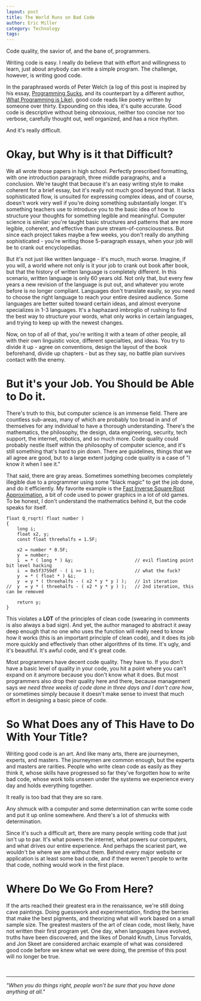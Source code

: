 ```yaml
---
layout: post
title: The World Runs on Bad Code
author: Eric Miller
category: Technology
tags: 
---
```


Code quality, the savior of, and the bane of, programmers.

Writing code is easy. I really do believe that with effort and willingness to learn, just about anybody
can write a simple program. The challenge, however, is writing good code.

In the paraphrased words of Peter Welch (a log of this post is inspired by his essay, 
[Programming Sucks](https://www.stilldrinking.org/programming-sucks), and its counterpart by a different
author, 
[What Programming is Like](http://blog.samstokes.co.uk/blog/2014/05/01/what-programming-is-like/)), 
good code reads like poetry 
written by someone over thirty.
Expounding on this idea, it's quite accurate. Good code is descriptive without being obnoxious, neither 
too concise nor too verbose, carefully thought out, well organized, and has a nice rhythm. 

And it's really difficult.

# Okay, but Why is it that Difficult?
We all wrote those papers in high school. Perfectly prescribed formatting, with one introduction paragraph,
three middle paragraphs, and a conclusion. We're taught that because it's an easy writing style to make
coherent for a brief essay, but it's really not much good beyond that. It lacks sophisticated flow, is 
unsuited for expressing complex ideas, and of course, doesn't work very well if you're doing something
substantially longer. It's something teachers use to introduce you to the basic idea of how to structure
your thoughts for something legible and meaningful. Computer science is similar: you're taught basic
structures and patterns that are more legible, coherent, and effective than pure stream-of-consciousness.
But since each project takes maybe a few weeks, you don't really do anything sophisticated - you're writing
those 5-paragraph essays, when your job will be to crank out encyclopedias.

But it's not just like written language - it's much, much worse. Imagine, if you will, a world where not
only is it your job to crank out book after book, but that the history of written language is completely
different. In this scenario, written language is only 60 years old. Not only that, but every few years
a new revision of the language is put out, and whatever you wrote before is no longer compliant. Languages
don't translate easily, so you need to choose the right language to reach your entire desired audience.
Some languages are better suited toward certain ideas, and almost everyone specializes in 1-3 languages.
It's a haphazard imbroglio of rushing to find the best way to structure your words, what only works in
certain languages, and trying to keep up with the newest changes. 

Now, on top of all of that, you're writing it with a team of other people, all with their own linguistic
voice, different specialties, and ideas. You try to divide it up - agree on conventions, design the layout
of the book beforehand, divide up chapters - but as they say, no battle plan survives contact with the 
enemy.

# But it's your Job. You Should be Able to Do it.
There's truth to this, but computer science is an immense field. There are countless sub-areas, many of
which are probably too broad in and of themselves for any individual to have a thorough understanding. 
There's the mathematics, the philosophy, the design, data engineering, security, tech support, the
internet, robotics, and so much more. Code quality could probably nestle itself within the philosophy
of computer science, and it's still something that's hard to pin down. There are guidelines, things that
we all agree are good, but to a large extent judging code quality is a case of "I know it when I see it."

That said, there are gray areas. Sometimes something becomes completely illegible due to a programmer
using some "black magic" to get the job done, and do it efficiently. My favorite example is the 
[Fast Inverse Square Root Approximation](https://en.wikipedia.org/wiki/Fast_inverse_square_root), 
a bit of code used to power graphics in a lot of old games.
To be honest, I don't understand the mathematics behind it, but the code speaks for itself.

    float Q_rsqrt( float number )
    {
        long i;
        float x2, y;
        const float threehalfs = 1.5F;
        
        x2 = number * 0.5F;
        y  = number;
        i  = * ( long * ) &y;                       // evil floating point bit level hacking
        i  = 0x5f3759df - ( i >> 1 );               // what the fuck? 
        y  = * ( float * ) &i;
        y  = y * ( threehalfs - ( x2 * y * y ) );   // 1st iteration
    //	y  = y * ( threehalfs - ( x2 * y * y ) );   // 2nd iteration, this can be removed
        
        return y;
    }

This violates a **LOT** of the principles of clean code (swearing in comments is also always a bad sign). 
And yet, the author managed to abstract it away
deep enough that no one who uses the function will really need to know how it works (this is an important
principle of clean code), and it does its job more quickly and effectively than other algorithms of its
time. It's ugly, and it's beautiful. It's awful code, and it's great code. 

Most programmers have decent code quality. They have to. If you don't have a basic level of quality in
your code, you hit a point where you can't expand on it anymore because you don't know what it does. But
most programmers also drop their quality here and there, because management says *we need three weeks of
code done in three days and I don't care how*, or sometimes simply because it doesn't make sense to invest
that much effort in designing a basic piece of code.

# So What Does any of This Have to Do With Your Title?
Writing good code is an art. And like many arts, there are journeymen, experts, and masters. The
journeymen are common enough, but the experts and masters are rarities. People who write clean code as easily
as they think it, whose skills have progressed so far they've forgotten how to write bad code, whose
work toils unseen under the systems we experience every day and holds everything together.

It really is too bad that they are so rare.

Any shmuck with a computer and some determination can write some code and put it up online somewhere. And
there's a lot of shmucks with determination. 

Since it's such a difficult art, there are many people writing code that just isn't up to par. It's what
powers the internet, what powers our computers, and what drives our entire experience. And perhaps the
scariest part, we wouldn't be where we are without them. Behind every major website or application is at
least some bad code, and if there weren't people to write that code, nothing would work in the first
place.

# Where Do We Go From Here?
If the arts reached their greatest era in the renaissance, we're still doing cave paintings. Doing
guesswork and experimentation, finding the berries that make the best pigments, and theorizing what will
work based on a small sample size. The greatest masters of the art of clean code, most likely, have not
written their first program yet. One day, when languages have evolved, truths have been discovered,
and the likes of Donald Knuth, Linus Torvalds, and Jon Skeet are considered archaic example of what was
considered good code before we knew what we were doing, the premise of this post will no longer be true.

&nbsp;

----

*"When you do things right, people won't be sure that you have done anything at all."*
